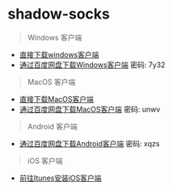 # shadow-socks

> Windows 客户端

+ [直接下载windows客户端](https://github.com/shadowsocks/shadowsocks-windows/releases/download/4.0.10/Shadowsocks-4.0.10.zip)
+ [通过百度网盘下载Windows客户端](https://pan.baidu.com/s/1e3BP054OvUFr-zEaJbk_VA) 密码: 7y32


> MacOS 客户端

+ [直接下载MacOS客户端](https://github.com/shadowsocks/shadowsocks-iOS/releases/download/2.6.3/ShadowsocksX-2.6.3.dmg)
+ [通过百度网盘下载MacOS客户端](https://pan.baidu.com/s/1OYhAmrwShtNQWul2kblCNg) 密码: unwv


> Android 客户端

+ [通过百度网盘下载Android客户端](https://pan.baidu.com/s/11PPDJqvrz8Qs1_GElK6b-A) 密码: xqzs

> iOS 客户端

+ [前往Itunes安装iOS客户端](https://itunes.apple.com/us/app/shadowsocks/id665729974?ls=1&mt=8)
